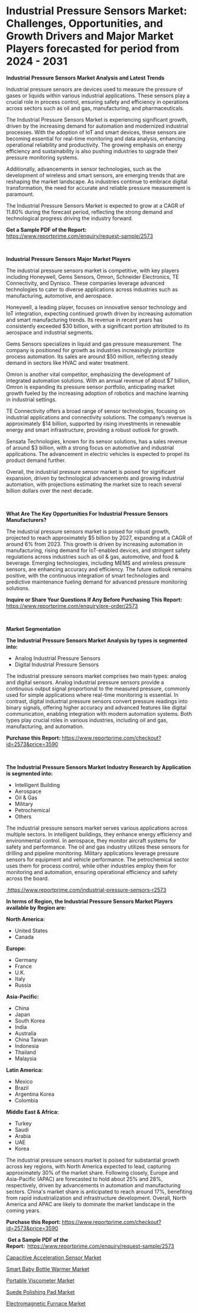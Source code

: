 <p><h1>Industrial Pressure Sensors Market: Challenges, Opportunities, and Growth Drivers and Major Market Players forecasted for period from 2024 - 2031</h1></p><p><strong>Industrial Pressure Sensors Market Analysis and Latest Trends</strong></p>
<p><p>Industrial pressure sensors are devices used to measure the pressure of gases or liquids within various industrial applications. These sensors play a crucial role in process control, ensuring safety and efficiency in operations across sectors such as oil and gas, manufacturing, and pharmaceuticals.</p><p>The Industrial Pressure Sensors Market is experiencing significant growth, driven by the increasing demand for automation and modernized industrial processes. With the adoption of IoT and smart devices, these sensors are becoming essential for real-time monitoring and data analysis, enhancing operational reliability and productivity. The growing emphasis on energy efficiency and sustainability is also pushing industries to upgrade their pressure monitoring systems.</p><p>Additionally, advancements in sensor technologies, such as the development of wireless and smart sensors, are emerging trends that are reshaping the market landscape. As industries continue to embrace digital transformation, the need for accurate and reliable pressure measurement is paramount.</p><p>The Industrial Pressure Sensors Market is expected to grow at a CAGR of 11.80% during the forecast period, reflecting the strong demand and technological progress driving the industry forward.</p></p>
<p><strong>Get a Sample PDF of the Report:&nbsp;</strong> <a href="https://www.reportprime.com/enquiry/request-sample/2573">https://www.reportprime.com/enquiry/request-sample/2573</a></p>
<p>&nbsp;</p>
<p><strong>Industrial Pressure Sensors Major Market Players</strong></p>
<p><p>The industrial pressure sensors market is competitive, with key players including Honeywell, Gems Sensors, Omron, Schneider Electronics, TE Connectivity, and Dynisco. These companies leverage advanced technologies to cater to diverse applications across industries such as manufacturing, automotive, and aerospace.</p><p>Honeywell, a leading player, focuses on innovative sensor technology and IoT integration, expecting continued growth driven by increasing automation and smart manufacturing trends. Its revenue in recent years has consistently exceeded $30 billion, with a significant portion attributed to its aerospace and industrial segments.</p><p>Gems Sensors specializes in liquid and gas pressure measurement. The company is positioned for growth as industries increasingly prioritize process automation. Its sales are around $50 million, reflecting steady demand in sectors like HVAC and water treatment.</p><p>Omron is another vital competitor, emphasizing the development of integrated automation solutions. With an annual revenue of about $7 billion, Omron is expanding its pressure sensor portfolio, anticipating market growth fueled by the increasing adoption of robotics and machine learning in industrial settings.</p><p>TE Connectivity offers a broad range of sensor technologies, focusing on industrial applications and connectivity solutions. The company’s revenue is approximately $14 billion, supported by rising investments in renewable energy and smart infrastructure, providing a robust outlook for growth.</p><p>Sensata Technologies, known for its sensor solutions, has a sales revenue of around $3 billion, with a strong focus on automotive and industrial applications. The advancement in electric vehicles is expected to propel its product demand further.</p><p>Overall, the industrial pressure sensor market is poised for significant expansion, driven by technological advancements and growing industrial automation, with projections estimating the market size to reach several billion dollars over the next decade.</p></p>
<p>&nbsp;</p>
<p><strong>What Are The Key Opportunities For Industrial Pressure Sensors Manufacturers?</strong></p>
<p><p>The industrial pressure sensors market is poised for robust growth, projected to reach approximately $5 billion by 2027, expanding at a CAGR of around 6% from 2023. This growth is driven by increasing automation in manufacturing, rising demand for IoT-enabled devices, and stringent safety regulations across industries such as oil & gas, automotive, and food & beverage. Emerging technologies, including MEMS and wireless pressure sensors, are enhancing accuracy and efficiency. The future outlook remains positive, with the continuous integration of smart technologies and predictive maintenance fueling demand for advanced pressure monitoring solutions.</p></p>
<p><strong>Inquire or Share Your Questions If Any Before Purchasing This Report:</strong> <a href="https://www.reportprime.com/enquiry/pre-order/2573">https://www.reportprime.com/enquiry/pre-order/2573</a></p>
<p>&nbsp;</p>
<p><strong>Market Segmentation</strong></p>
<p><strong>The Industrial Pressure Sensors Market Analysis by types is segmented into:</strong></p>
<p><ul><li>Analog Industrial Pressure Sensors</li><li>Digital Industrial Pressure Sensors</li></ul></p>
<p><p>The industrial pressure sensors market comprises two main types: analog and digital sensors. Analog industrial pressure sensors provide a continuous output signal proportional to the measured pressure, commonly used for simple applications where real-time monitoring is essential. In contrast, digital industrial pressure sensors convert pressure readings into binary signals, offering higher accuracy and advanced features like digital communication, enabling integration with modern automation systems. Both types play crucial roles in various industries, including oil and gas, manufacturing, and automation.</p></p>
<p><strong>Purchase this Report:&nbsp;</strong><a href="https://www.reportprime.com/checkout?id=2573&price=3590">https://www.reportprime.com/checkout?id=2573&price=3590</a></p>
<p>&nbsp;</p>
<p><strong>The Industrial Pressure Sensors Market Industry Research by Application is segmented into:</strong></p>
<p><ul><li>Intelligent Building</li><li>Aerospace</li><li>Oil & Gas</li><li>Military</li><li>Petrochemical</li><li>Others</li></ul></p>
<p><p>The industrial pressure sensors market serves various applications across multiple sectors. In intelligent buildings, they enhance energy efficiency and environmental control. In aerospace, they monitor aircraft systems for safety and performance. The oil and gas industry utilizes these sensors for drilling and pipeline monitoring. Military applications leverage pressure sensors for equipment and vehicle performance. The petrochemical sector uses them for process control, while other industries employ them for monitoring and automation, ensuring operational efficiency and safety across the board.</p></p>
<p><a href="https://www.reportprime.com/industrial-pressure-sensors-r2573">&nbsp;https://www.reportprime.com/industrial-pressure-sensors-r2573</a></p>
<p><strong>In terms of Region, the Industrial Pressure Sensors Market Players available by Region are:</strong></p>
<p>
    <p> <strong> North America: </strong>
        <ul>
            <li>United States</li>
            <li>Canada</li>
        </ul>
        </p> 
    <p> <strong> Europe: </strong>
        <ul>
            <li>Germany</li>
            <li>France</li>
            <li>U.K.</li>
            <li>Italy</li>
            <li>Russia</li>
        </ul>
        </p> 
    <p> <strong> Asia-Pacific: </strong>
        <ul>
            <li>China</li>
            <li>Japan</li>
            <li>South Korea</li>
            <li>India</li>
            <li>Australia</li>
            <li>China Taiwan</li>
            <li>Indonesia</li>
            <li>Thailand</li>
            <li>Malaysia</li>
        </ul>
        </p> 
    <p> <strong> Latin America: </strong>
        <ul>
            <li>Mexico</li>
            <li>Brazil</li>
            <li>Argentina Korea</li>
            <li>Colombia</li>
        </ul>
        </p> 
    <p> <strong> Middle East & Africa: </strong>
        <ul>
            <li>Turkey</li>
            <li>Saudi</li>
            <li>Arabia</li>
            <li>UAE</li>
            <li>Korea</li>
        </ul>
    </p>
    </p>
<p><p>The industrial pressure sensors market is poised for substantial growth across key regions, with North America expected to lead, capturing approximately 30% of the market share. Following closely, Europe and Asia-Pacific (APAC) are forecasted to hold about 25% and 28%, respectively, driven by advancements in automation and manufacturing sectors. China's market share is anticipated to reach around 17%, benefiting from rapid industrialization and infrastructure development. Overall, North America and APAC are likely to dominate the market landscape in the coming years.</p></p>
<p><strong>Purchase this Report: </strong><a href="https://www.reportprime.com/checkout?id=2573&price=3590">https://www.reportprime.com/checkout?id=2573&price=3590</a></p>
<p>&nbsp;<strong>Get a Sample PDF of the Report:&nbsp;&nbsp;</strong><a href="https://www.reportprime.com/enquiry/request-sample/2573">https://www.reportprime.com/enquiry/request-sample/2573</a></p>
<p><strong></strong></p>
<p><p><a href="https://www.linkedin.com/pulse/capacitive-acceleration-sensor-market-share-size-trends-industry-mkeqf?trackingId=uVJTEC0eR0CcnYDYBqWvDw%3D%3D">Capacitive Acceleration Sensor Market</a></p><p><a href="https://issuu.com/reportprime-2/docs/smart-baby-bottle-warmer-market-siz_5e85160fc349e8">Smart Baby Bottle Warmer Market</a></p><p><a href="https://www.linkedin.com/pulse/future-ready-strategic-insights-global-portable-viscometer-6qi3e?trackingId=amdCLHAwQPexDkEULo0WrQ%3D%3D">Portable Viscometer Market</a></p><p><a href="https://issuu.com/reportprime-2/docs/suede-polishing-pad-market-size-203_594ef204aac879">Suede Polishing Pad Market</a></p><p><a href="https://www.linkedin.com/pulse/electromagnetic-furnace-market-revolution-2024-2031-qvube?trackingId=kKQU6an6SryLigxSm0nsyw%3D%3D">Electromagnetic Furnace Market</a></p></p>